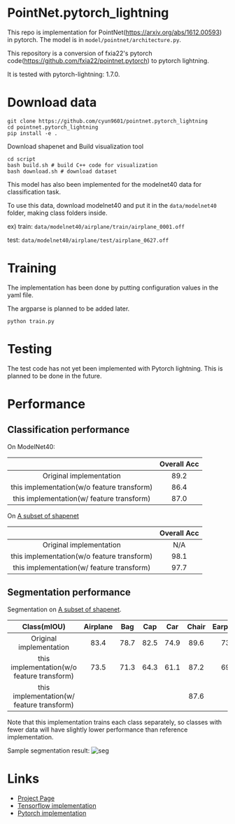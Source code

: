# PointNet.pytorch_lightning
This repo is implementation for PointNet(https://arxiv.org/abs/1612.00593) in pytorch. The model is in `model/pointnet/architecture.py`.

This repository is a conversion of fxia22's pytorch code(https://github.com/fxia22/pointnet.pytorch) to pytorch lightning.

It is tested with pytorch-lightning: 1.7.0.

# Download data

```
git clone https://github.com/cyun9601/pointnet.pytorch_lightning
cd pointnet.pytorch_lightning
pip install -e .
```

Download shapenet and Build visualization tool
```
cd script
bash build.sh # build C++ code for visualization
bash download.sh # download dataset
```

This model has also been implemented for the modelnet40 data for classification task.

To use this data, download modelnet40 and put it in the `data/modelnet40` folder, making class folders inside.

ex) 
train: `data/modelnet40/airplane/train/airplane_0001.off`

test: `data/modelnet40/airplane/test/airplane_0627.off`

# Training

The implementation has been done by putting configuration values in the yaml file. 

The argparse is planned to be added later.

```
python train.py
```

# Testing

The test code has not yet been implemented with Pytorch lightning. This is planned to be done in the future.

# Performance

## Classification performance

On ModelNet40:

|  | Overall Acc | 
| :---: | :---: | 
| Original implementation | 89.2 | 
| this implementation(w/o feature transform) | 86.4 | 
| this implementation(w/ feature transform) | 87.0 | 

On [A subset of shapenet](http://web.stanford.edu/~ericyi/project_page/part_annotation/index.html)

|  | Overall Acc | 
| :---: | :---: | 
| Original implementation | N/A | 
| this implementation(w/o feature transform) | 98.1 | 
| this implementation(w/ feature transform) | 97.7 | 

## Segmentation performance

Segmentation on  [A subset of shapenet](http://web.stanford.edu/~ericyi/project_page/part_annotation/index.html).

| Class(mIOU) | Airplane | Bag| Cap|Car|Chair|Earphone|Guitar|Knife|Lamp|Laptop|Motorbike|Mug|Pistol|Rocket|Skateboard|Table
| :---: | :---: | :---: | :---: | :---: | :---: | :---: | :---: | :---: | :---: | :---: | :---: | :---: | :---: | :---: | :---: | :---: | 
| Original implementation |  83.4 | 78.7 | 82.5| 74.9 |89.6| 73.0| 91.5| 85.9| 80.8| 95.3| 65.2| 93.0| 81.2| 57.9| 72.8| 80.6| 
| this implementation(w/o feature transform) | 73.5 | 71.3 | 64.3 | 61.1 | 87.2 | 69.5 | 86.1|81.6| 77.4|92.7|41.3|86.5|78.2|41.2|61.0|81.1|
| this implementation(w/ feature transform) |  |  |  |  | 87.6 |  | | | | | | | | | |81.0|

Note that this implementation trains each class separately, so classes with fewer data will have slightly lower performance than reference implementation.

Sample segmentation result:
![seg](https://raw.githubusercontent.com/fxia22/pointnet.pytorch/master/misc/show3d.png?token=AE638Oy51TL2HDCaeCF273X_-Bsy6-E2ks5Y_BUzwA%3D%3D)

# Links

- [Project Page](http://stanford.edu/~rqi/pointnet/)
- [Tensorflow implementation](https://github.com/charlesq34/pointnet)
- [Pytorch implementation](https://github.com/fxia22/pointnet.pytorch)

